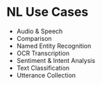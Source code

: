 # NL Use Cases
- Audio & Speech
- Comparison
- Named Entity Recognition
- OCR Transcription
- Sentiment & Intent Analysis
- Text Classification
- Utterance Collection
